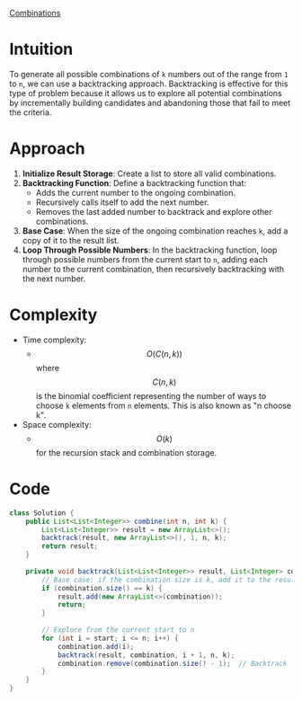 [Combinations](https://leetcode.com/problems/combinations)

# Intuition
To generate all possible combinations of `k` numbers out of the range from `1` to `n`, we can use a backtracking approach. Backtracking is effective for this type of problem because it allows us to explore all potential combinations by incrementally building candidates and abandoning those that fail to meet the criteria.

# Approach
1. **Initialize Result Storage**: Create a list to store all valid combinations.
2. **Backtracking Function**: Define a backtracking function that:
   - Adds the current number to the ongoing combination.
   - Recursively calls itself to add the next number.
   - Removes the last added number to backtrack and explore other combinations.
3. **Base Case**: When the size of the ongoing combination reaches `k`, add a copy of it to the result list.
4. **Loop Through Possible Numbers**: In the backtracking function, loop through possible numbers from the current start to `n`, adding each number to the current combination, then recursively backtracking with the next number.

# Complexity
- Time complexity: 
  - $$O(C(n, k))$$ where $$C(n, k)$$ is the binomial coefficient representing the number of ways to choose `k` elements from `n` elements. This is also known as "n choose k".
- Space complexity: 
  - $$O(k)$$ for the recursion stack and combination storage.

# Code
```java
class Solution {
    public List<List<Integer>> combine(int n, int k) {
        List<List<Integer>> result = new ArrayList<>();
        backtrack(result, new ArrayList<>(), 1, n, k);
        return result;
    }
    
    private void backtrack(List<List<Integer>> result, List<Integer> combination, int start, int n, int k) {
        // Base case: if the combination size is k, add it to the result
        if (combination.size() == k) {
            result.add(new ArrayList<>(combination));
            return;
        }
        
        // Explore from the current start to n
        for (int i = start; i <= n; i++) {
            combination.add(i);
            backtrack(result, combination, i + 1, n, k);
            combination.remove(combination.size() - 1);  // Backtrack
        }
    }
}
```